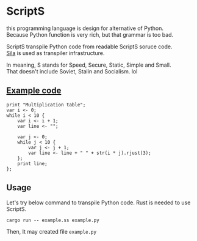 # ScriptS
this programming language is design for alternative of Python.<br>
Because Python function is very rich, but that grammar is too bad.

ScriptS transpile Python code from readable ScriptS soruce code.<br>
[Sila](https://github.com/KajizukaTaichi/sila) is used as transpiler infrastructure.

In meaning, S stands for Speed, Secure, Static, Simple and Small.<br>
That doesn't include Soviet, Stalin and Socialism. lol

## [Example code](/example.ss)
```
print "Multiplication table";
var i <- 0;
while i < 10 {
    var i <- i + 1;
    var line <- "";

    var j <- 0;
    while j < 10 {
        var j <- j + 1;
        var line <- line + " " + str(i * j).rjust(3);
    };
    print line;
};
```

## Usage
Let's try below command to transpile Python code.
Rust is needed to use ScriptS.
```
cargo run -- example.ss example.py
```
Then, It may created file `example.py`
